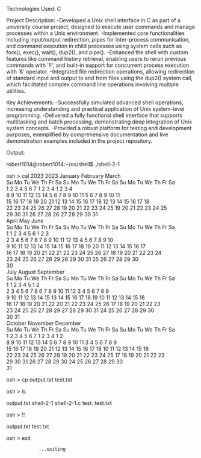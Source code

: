 Technologies Used: C

Project Description:
-Developed a Unix shell interface in C as part of a university course project, designed to execute user commands and manage processes within a Unix environment.
-Implemented core functionalities including input/output redirection, pipes for inter-process communication, and command execution in child processes using system calls such as fork(), exec(), wait(), dup2(), and pipe().
-Enhanced the shell with custom features like command history retrieval, enabling users to rerun previous commands with '!!', and built-in support for concurrent process execution with '&' operator.
-Integrated file redirection operations, allowing redirection of standard input and output to and from files using the dup2() system call, which facilitated complex command line operations involving multiple utilities.


Key Achievements:
-Successfully simulated advanced shell operations, increasing understanding and practical application of Unix system-level programming.
-Delivered a fully functional shell interface that supports multitasking and batch processing, demonstrating deep integration of Unix system concepts.
-Provided a robust platform for testing and development purposes, exemplified by comprehensive documentation and live demonstration examples included in the project repository.


Output:

robert1014@robert1014:~/os/shell$ ./shell-2-1

osh > cal 2023
                            2023
      January                 February               March          
Su Mo Tu We Th Fr Sa    Su Mo Tu We Th Fr Sa    Su Mo Tu We Th Fr Sa  
 1  2  3  4  5  6  7              1  2  3  4              1  2  3  4  
 8  9 10 11 12 13 14     5  6  7  8  9 10 11     5  6  7  8  9 10 11  
15 16 17 18 19 20 21    12 13 14 15 16 17 18    12 13 14 15 16 17 18  
22 23 24 25 26 27 28    19 20 21 22 23 24 25    19 20 21 22 23 24 25  
29 30 31                26 27 28                26 27 28 29 30 31     
       April                  May                   June          
Su Mo Tu We Th Fr Sa  Su Mo Tu We Th Fr Sa  Su Mo Tu We Th Fr Sa  
                   1      1  2  3  4  5  6               1  2  3  
 2  3  4  5  6  7  8   7  8  9 10 11 12 13   4  5  6  7  8  9 10  
 9 10 11 12 13 14 15  14 15 16 17 18 19 20  11 12 13 14 15 16 17  
16 17 18 19 20 21 22  21 22 23 24 25 26 27  18 19 20 21 22 23 24  
23 24 25 26 27 28 29  28 29 30 31           25 26 27 28 29 30     
30                                                                
        July                 August              September        
Su Mo Tu We Th Fr Sa  Su Mo Tu We Th Fr Sa  Su Mo Tu We Th Fr Sa  
                   1         1  2  3  4  5                  1  2  
 2  3  4  5  6  7  8   6  7  8  9 10 11 12   3  4  5  6  7  8  9  
 9 10 11 12 13 14 15  13 14 15 16 17 18 19  10 11 12 13 14 15 16  
16 17 18 19 20 21 22  20 21 22 23 24 25 26  17 18 19 20 21 22 23  
23 24 25 26 27 28 29  27 28 29 30 31        24 25 26 27 28 29 30  
30 31                                                             
      October               November              December        
Su Mo Tu We Th Fr Sa  Su Mo Tu We Th Fr Sa  Su Mo Tu We Th Fr Sa  
 1  2  3  4  5  6  7            1  2  3  4                  1  2  
 8  9 10 11 12 13 14   5  6  7  8  9 10 11   3  4  5  6  7  8  9  
15 16 17 18 19 20 21  12 13 14 15 16 17 18  10 11 12 13 14 15 16  
22 23 24 25 26 27 28  19 20 21 22 23 24 25  17 18 19 20 21 22 23  
29 30 31              26 27 28 29 30        24 25 26 27 28 29 30  
                                            31           
                                            
osh > cp output.txt test.txt

osh > ls

output.txt  shell-2-1  shell-2-1.c  test.  test.txt

osh > !!

output.txt  test.txt

osh > exit

                ...exiting
